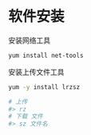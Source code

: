 # 软件安装

安装网络工具

```bash
yum install net-tools
```

安装上传文件工具

```bash
yum -y install lrzsz 

# 上传
#> rz
# 下载 文件
#> sz 文件名
```

